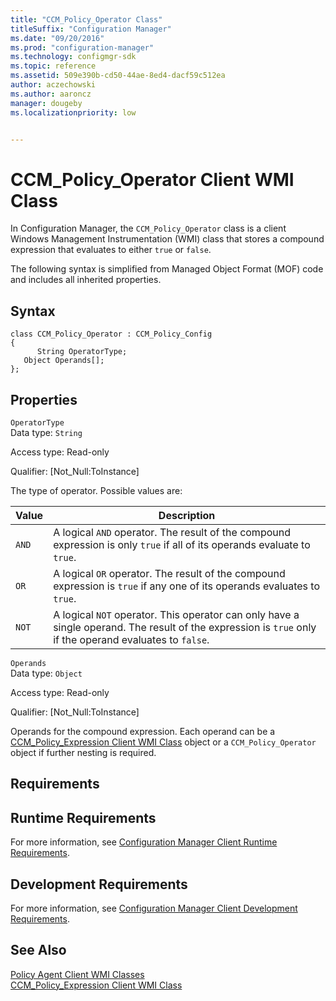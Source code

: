 ```yaml
---
title: "CCM_Policy_Operator Class"
titleSuffix: "Configuration Manager"
ms.date: "09/20/2016"
ms.prod: "configuration-manager"
ms.technology: configmgr-sdk
ms.topic: reference
ms.assetid: 509e390b-cd50-44ae-8ed4-dacf59c512ea
author: aczechowski
ms.author: aaroncz
manager: dougebyms.localizationpriority: low


---
```

# CCM_Policy_Operator Client WMI Class
In Configuration Manager, the `CCM_Policy_Operator` class is a client Windows Management Instrumentation (WMI) class that stores a compound expression that evaluates to either `true` or `false`.  

 The following syntax is simplified from Managed Object Format (MOF) code and includes all inherited properties.  

## Syntax  

```  
class CCM_Policy_Operator : CCM_Policy_Config  
{  
      String OperatorType;  
   Object Operands[];  
};  
```  

## Properties  
 `OperatorType`  
 Data type: `String`  

 Access type: Read-only  

 Qualifier: [Not_Null:ToInstance]  

 The type of operator. Possible values are:  

| Value | Description |
| ----- | ----------- |
|`AND`|A logical `AND` operator. The result of the compound expression is only `true` if all of its operands evaluate to `true`.|  
|`OR`|A logical `OR` operator. The result of the compound expression is `true` if any one of its operands evaluates to `true`.|  
|`NOT`|A logical `NOT` operator. This operator can only have a single operand. The result of the expression is `true` only if the operand evaluates to `false`.|  

 `Operands`  
 Data type: `Object`  

 Access type: Read-only  

 Qualifier: [Not_Null:ToInstance]  

 Operands for the compound expression. Each operand can be a [CCM_Policy_Expression Client WMI Class](../../../../../develop/reference/core/clients/client-classes/ccm_policy_expression-client-wmi-class.md) object or a `CCM_Policy_Operator` object if further nesting is required.  

## Requirements  

## Runtime Requirements  
 For more information, see [Configuration Manager Client Runtime Requirements](../../../../../develop/core/reqs/client-runtime-requirements.md).  

## Development Requirements  
 For more information, see [Configuration Manager Client Development Requirements](../../../../../develop/core/reqs/client-development-requirements.md).  

## See Also  
 [Policy Agent Client WMI Classes](../../../../../develop/reference/core/clients/client-classes/policy-agent-client-wmi-classes.md)   
 [CCM_Policy_Expression Client WMI Class](../../../../../develop/reference/core/clients/client-classes/ccm_policy_expression-client-wmi-class.md)
